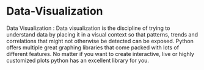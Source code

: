 # Data-Visualization
Data Visualization  :  Data visualization is the discipline of trying to understand data by placing it in a visual context so that patterns, trends and correlations that might not otherwise be detected can be exposed. Python offers multiple great graphing libraries that come packed with lots of different features. No matter if you want to create interactive, live or highly customized plots python has an excellent library for you.
